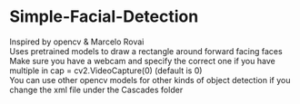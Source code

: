 # Simple-Facial-Detection
Inspired by opencv  & Marcelo Rovai <br>
Uses pretrained models to draw a rectangle around forward facing faces <br>
Make sure you have a webcam and specify the correct one if you have multiple in cap = cv2.VideoCapture(0) (default is 0) <br>
You can use other opencv models for other kinds of object detection if you change the xml file under the Cascades folder <br>
